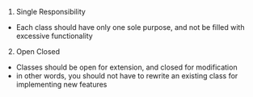 1) Single Responsibility
* Each class should have only one sole purpose, 
and not be filled with excessive functionality
2) Open Closed
* Classes should be open for extension, and closed for modification
* in other words, you should not have to rewrite an existing class for implementing new features


